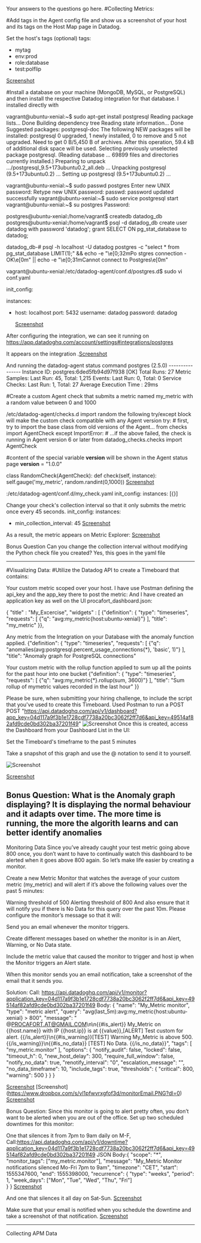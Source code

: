 Your answers to the questions go here.
#Collecting Metrics:

#Add tags in the Agent config file and show us a screenshot of your host and its tags on the Host Map page in Datadog.

Set the host's tags (optional)
tags:
   - mytag
   - env:prod
   - role:database
   - test:polflip
   
   [Screenshot](https://www.dropbox.com/s/ibxtsvhmy78ks83/tags.PNG?dl=0)

#Install a database on your machine (MongoDB, MySQL, or PostgreSQL) and then install the respective Datadog integration for that database.
I installed directly with


vagrant@ubuntu-xenial:~$ sudo apt-get install postgresql
Reading package lists... Done
Building dependency tree
Reading state information... Done
Suggested packages:
  postgresql-doc
The following NEW packages will be installed:
  postgresql
0 upgraded, 1 newly installed, 0 to remove and 5 not upgraded.
Need to get 0 B/5,450 B of archives.
After this operation, 59.4 kB of additional disk space will be used.
Selecting previously unselected package postgresql.
(Reading database ... 69899 files and directories currently installed.)
Preparing to unpack .../postgresql_9.5+173ubuntu0.2_all.deb ...
Unpacking postgresql (9.5+173ubuntu0.2) ...
Setting up postgresql (9.5+173ubuntu0.2) ...


vagrant@ubuntu-xenial:~$ sudo passwd postgres
Enter new UNIX password:
Retype new UNIX password:
passwd: password updated successfully
vagrant@ubuntu-xenial:~$ sudo service postgresql start
vagrant@ubuntu-xenial:~$ su postgres
Password:

postgres@ubuntu-xenial:/home/vagrant$ createdb datadog_db
postgres@ubuntu-xenial:/home/vagrant$ psql -d datadog_db
create user datadog with password 'datadog';
grant SELECT ON pg_stat_database to datadog;

datadog_db-# psql -h localhost -U datadog postgres -c "select * from pg_stat_database LIMIT(1);" && echo -e "\e[0;32mPo
stgres connection - OK\e[0m" || echo -e "\e[0;31mCannot connect to Postgres\e[0m"

vagrant@ubuntu-xenial:/etc/datadog-agent/conf.d/postgres.d$ sudo vi conf.yaml
 
 init_config:

instances:
  - host: localhost
    port: 5432
    username: datadog
    password: datadog
    
    [Screenshot](https://www.dropbox.com/s/lvz5mtjfxsacui6/dbintegration.PNG?dl=0)
    
  After configuring the integration, we can see it running on 
  https://app.datadoghq.com/account/settings#integrations/postgres
  
  It appears on the integration
 .[Screenshot](https://www.dropbox.com/s/9a2e2fswqephid8/dbintegration2.PNG?dl=0)
  
  And running the datadog-agent status command
      postgres (2.5.0)
    ----------------
      Instance ID: postgres:6ded5fb94d97f938 [OK]
      Total Runs: 27
      Metric Samples: Last Run: 45, Total: 1,215
      Events: Last Run: 0, Total: 0
      Service Checks: Last Run: 1, Total: 27
      Average Execution Time : 29ms

  

#Create a custom Agent check that submits a metric named my_metric with a random value between 0 and 1000

/etc/datadog-agent/checks.d
import random
 the following try/except block will make the custom check compatible with any Agent version
try:
    # first, try to import the base class from old versions of the Agent...
    from checks import AgentCheck
except ImportError:
    # ...if the above failed, the check is running in Agent version 6 or later
    from datadog_checks.checks import AgentCheck

 #content of the special variable __version__ will be shown in the Agent status page
__version__ = "1.0.0"


class RandomCheck(AgentCheck):
    def check(self, instance):
        self.gauge('my_metric', random.randint(0,1000))
 [Screenshot](https://www.dropbox.com/s/4nlqgxty4ug4frf/my_metric.PNG?dl=0)   

:/etc/datadog-agent/conf.d/my_check.yaml
init_config:
instances:
    [{}]
    
    

Change your check's collection interval so that it only submits the metric once every 45 seconds.
init_config:
instances:
 - min_collection_interval: 45
 [Screenshot](https://www.dropbox.com/s/ydkw4al6jq2mhdw/changeInterval.PNG?dl=0)
 
 As a result, the metric appears on Metric Explorer:
 [Screenshot](https://www.dropbox.com/s/hgr0f9al00q2gkz/my_metricUI.PNG?dl=0)

Bonus Question Can you change the collection interval without modifying the Python check file you created?
Yes, this goes in the yaml file



------
#Visualizing Data:
#Utilize the Datadog API to create a Timeboard that contains:

Your custom metric scoped over your host.
I have use Postman defining the api_key and the app_key there to post the metric:
And I have created an application key as well on the UI
procafort_dashboard.json:

{
  "title" : "My_Excercise",
  "widgets" : [
    {"definition": {
      "type": "timeseries",
      "requests": [
        {"q": "avg:my_metric{host:ubuntu-xenial}"}
      ],
      "title": "my_metric"
    }},

Any metric from the Integration on your Database with the anomaly function applied.
 {"definition": {
   "type": "timeseries",
   "requests": [
     {"q": "anomalies(avg:postgresql.percent_usage_connections{*}, 'basic', 1)"}
   ],
   "title": "Anomaly graph for PostgreSQL connections"

Your custom metric with the rollup function applied to sum up all the points for the past hour into one bucket
  {"definition": {
   "type": "timeseries",
   "requests": [
     {"q": "avg:my_metric{*}.rollup(sum, 3600)"}
   ],
   "title": "Sum rollup of mymetric values recorded in the last hour"
 }}
 
Please be sure, when submitting your hiring challenge, to include the script that you've used to create this Timeboard.
Used Postman to run a POST POST "https://api.datadoghq.com/api/v1/dashboard?app_key=04d117a9f3b1e1728cdf7738a20bc3062f2ff7d6&api_key=49514af82afd9cde0bd302ba37201f49"
![Screenshot](https://www.dropbox.com/s/6cyt2byvj0z3yng/dashboard.PNG?dl=0)
Once this is created, access the Dashboard from your Dashboard List in the UI:

Set the Timeboard's timeframe to the past 5 minutes

Take a snapshot of this graph and use the @ notation to send it to yourself.

![Screenshot](https://www.dropbox.com/s/q044p8q3k3ecml4/notify.PNG?dl=0)

[Screenshot](https://www.dropbox.com/s/npje1oxyhkrkc5h/dashboardPostman.PNG?dl=0)

Bonus Question: What is the Anomaly graph displaying?
It is displaying the normal behaviour and it adapts over time. The more time is running, the more the algorith learns and can better identify anomalies
------------------------------------------------------------------------------------------------------------------------------
Monitoring Data
Since you’ve already caught your test metric going above 800 once, you don’t want to have to continually watch this dashboard to be alerted when it goes above 800 again. So let’s make life easier by creating a monitor.

Create a new Metric Monitor that watches the average of your custom metric (my_metric) and will alert if it’s above the following values over the past 5 minutes:

Warning threshold of 500
Alerting threshold of 800
And also ensure that it will notify you if there is No Data for this query over the past 10m.
Please configure the monitor’s message so that it will:

Send you an email whenever the monitor triggers.

Create different messages based on whether the monitor is in an Alert, Warning, or No Data state.

Include the metric value that caused the monitor to trigger and host ip when the Monitor triggers an Alert state.

When this monitor sends you an email notification, take a screenshot of the email that it sends you.

Solution:
Call: https://api.datadoghq.com/api/v1/monitor?application_key=04d117a9f3b1e1728cdf7738a20bc3062f2ff7d6&api_key=49514af82afd9cde0bd302ba37201f49
Body:
{
	"name": "My_Metric monitor",
	"type": "metric alert",
	"query": "avg(last_5m):avg:my_metric{host:ubuntu-xenial} > 800",
	"message": " @PROCAFORT.AT@GMAIL.COM\n\n{{#is_alert}} My_Metric on {{host.name}} with IP {{host.ip}} is at {{value}},[ALERT] Test custom for alert. {{/is_alert}}\n{{#is_warning}}[TEST] Warning My_Metric is above 500. {{/is_warning}}\n{{#is_no_data}} [TEST] No Data. {{/is_no_data}}",
	"tags": [
		"my_metric.monitor"
	],
	"options": {
		"notify_audit": false,
		"locked": false,
		"timeout_h": 0,
		"new_host_delay": 300,
		"require_full_window": false,
		"notify_no_data": true,
		"renotify_interval": "0",
		"escalation_message": "",
		"no_data_timeframe": 10,
		"include_tags": true,
		"thresholds": {
			"critical": 800,
			"warning": 500
		}
	}
}

[Screenshot](https://www.dropbox.com/s/8odu73dbkqvg0lz/monitor.PNG?dl=0)
[Screenshot] (https://www.dropbox.com/s/vl1pfwvrxgfof3d/monitorEmail.PNG?dl=0)
[Screenshot](https://www.dropbox.com/s/rfourlbhlmvjpt2/monitorUI.PNG?dl=0)



Bonus Question: Since this monitor is going to alert pretty often, you don’t want to be alerted when you are out of the office. Set up two scheduled downtimes for this monitor:


One that silences it from 7pm to 9am daily on M-F,
Call:https://api.datadoghq.com/api/v1/downtime?application_key=04d117a9f3b1e1728cdf7738a20bc3062f2ff7d6&api_key=49514af82afd9cde0bd302ba37201f49
JSON Body:{
  "scope": "*",
  "monitor_tags": ["my_metric.monitor"],
  "message": "My_Metric Monitor notifications silenced Mo-Fri 7pm to 9am",
  "timezone": "CET",
  "start": 1555347600,
  "end": 1555398000,
  "recurrence": {
    "type": "weeks",
    "period": 1,
    "week_days": ["Mon", "Tue", "Wed", "Thu", "Fri"]     
  }
}
[Screenshot](https://www.dropbox.com/s/uyyq9gc7cwze1uh/downtime.PNG?dl=0)

And one that silences it all day on Sat-Sun.
[Screenshot](https://www.dropbox.com/s/8kz7nfh0ohrpqyc/downtimeweekend.PNG)

Make sure that your email is notified when you schedule the downtime and take a screenshot of that notification.
[Screenshot](https://www.dropbox.com/s/8hs24ng830yj0tm/downtimeNotification.PNG)


-------------
Collecting APM Data
